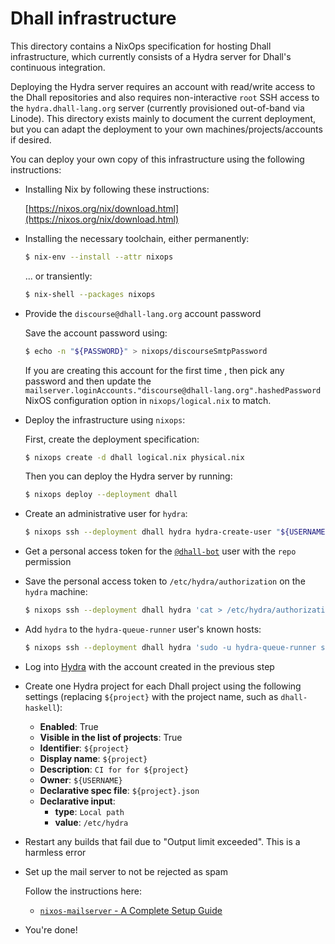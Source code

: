 # Dhall infrastructure

This directory contains a NixOps specification for hosting Dhall infrastructure,
which currently consists of a Hydra server for Dhall's continuous integration.

Deploying the Hydra server requires an account with read/write access to the
Dhall repositories and also requires non-interactive `root` SSH access to the
`hydra.dhall-lang.org` server (currently provisioned out-of-band via Linode).
This directory exists mainly to document the current deployment, but you can
adapt the deployment to your own machines/projects/accounts if desired.

You can deploy your own copy of this infrastructure using the following
instructions:

*   Installing Nix by following these instructions:

    [https://nixos.org/nix/download.html](https://nixos.org/nix/download.html)

*   Installing the necessary toolchain, either permanently:

    ```bash
    $ nix-env --install --attr nixops
    ```

    ... or transiently:

    ```bash
    $ nix-shell --packages nixops
    ```

*   Provide the `discourse@dhall-lang.org` account password

    Save the account password using:

    ```bash
    $ echo -n "${PASSWORD}" > nixops/discourseSmtpPassword
    ```

    If you are creating this account for the first time , then pick any password
    and then update the
    `mailserver.loginAccounts."discourse@dhall-lang.org".hashedPassword`
    NixOS configuration option in `nixops/logical.nix` to match.

*   Deploy the infrastructure using `nixops`:

    First, create the deployment specification:

    ```bash
    $ nixops create -d dhall logical.nix physical.nix
    ```

    Then you can deploy the Hydra server by running:

    ```bash
    $ nixops deploy --deployment dhall
    ```

*   Create an administrative user for `hydra`:

    ```bash
    $ nixops ssh --deployment dhall hydra hydra-create-user "${USERNAME}" --fullname "${FULL_NAME}" --email "${EMAIL}" --password "${PASSWORD}" --role admin
    ```

*   Get a personal access token for the
    [`@dhall-bot`](https://github.com/dhall-bot) user with the `repo` permission

*   Save the personal access token to `/etc/hydra/authorization` on the `hydra`
    machine:

    ```bash
    $ nixops ssh --deployment dhall hydra 'cat > /etc/hydra/authorization/dhall-lang' <<< "${TOKEN}"
    ```

*   Add `hydra` to the `hydra-queue-runner` user's known hosts:

    ```bash
    $ nixops ssh --deployment dhall hydra 'sudo -u hydra-queue-runner ssh -i /etc/keys/hydra-queue-runner/hydra-queue-runner_rsa hydra-queue-runner@hydra.dhall-lang.org'
    ```

*   Log into [Hydra](https://hydra.dhall-lang.org) with the account created
    in the previous step

*   Create one Hydra project for each Dhall project using the following
    settings (replacing `${project}` with the project name, such as
    `dhall-haskell`):

    *   **Enabled**: True
    *   **Visible in the list of projects**: True
    *   **Identifier**: `${project}`
    *   **Display name**: `${project}`
    *   **Description**: `CI for for ${project}`
    *   **Owner**: `${USERNAME}`
    *   **Declarative spec file**: `${project}.json`
    *   **Declarative input**:
        *   **type**: `Local path`
        *   **value**: `/etc/hydra`

*   Restart any builds that fail due to "Output limit exceeded".  This is a
    harmless error

*   Set up the mail server to not be rejected as spam

    Follow the instructions here:

    * [`nixos-mailserver` - A Complete Setup Guide](https://gitlab.com/simple-nixos-mailserver/nixos-mailserver/wikis/A-Complete-Setup-Guide)

*   You're done!
